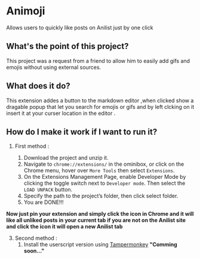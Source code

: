 # Animoji

Allows users to quickly like posts on Anilist just by one click

## What's the point of this project?

This project was a request from a friend to allow him to easily add gifs and emojis without using external sources.

## What does it do?

This extension addes a button to the markdown editor ,when clicked show a dragable popup that let you search for emojis or gifs and by left clcking on it insert it at your curser location in the editor .

## How do I make it work if I want to run it?

1. First method :

   1. Download the project and unzip it.
   2. Navigate to `chrome://extensions/` in the ominibox, or click on the Chrome menu, hover over `More Tools` then select `Extensions`.
   3. On the Extensions Management Page, enable Developer Mode by clicking the toggle switch next to `Developer mode`. Then select the `LOAD UNPACK` button.
   4. Specify the path to the project’s folder, then click select folder.
   5. You are DONE!!!

**Now just pin your extension and simply click the icon in Chrome and it will like all unliked posts in your current tab
if you are not on the Anilist site and click the icon it will open a new Anilist tab**

3. Second method :
   1. Install the userscript version using [Tampermonkey](https://www.tampermonkey.net/) **"Comming soon..."**

